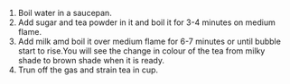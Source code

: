 1) Boil water in a saucepan.
2) Add sugar and tea powder in it and boil it for 3-4 minutes on medium flame.
3) Add milk amd boil it over medium flame for 6-7 minutes or until bubble start to rise.You will see the change in colour 
   of the tea from milky shade to brown shade when it is ready.
4) Trun off the gas and strain tea in cup.    